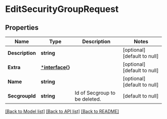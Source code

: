 # EditSecurityGroupRequest

## Properties
Name | Type | Description | Notes
------------ | ------------- | ------------- | -------------
**Description** | **string** |  | [optional] [default to null]
**Extra** | [***interface{}**](interface{}.md) |  | [optional] [default to null]
**Name** | **string** |  | [optional] [default to null]
**SecgroupId** | **string** | Id of Secgroup to be deleted. | [default to null]

[[Back to Model list]](../README.md#documentation-for-models) [[Back to API list]](../README.md#documentation-for-api-endpoints) [[Back to README]](../README.md)


